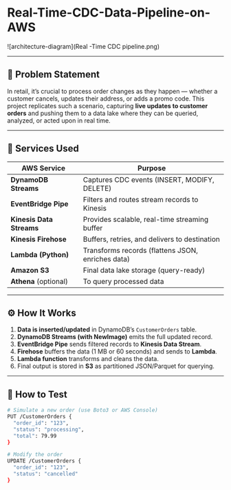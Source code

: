 # Real-Time-CDC-Data-Pipeline-on-AWS


![architecture-diagram](Real -Time CDC pipeline.png)

---

## 🎯 Problem Statement

In retail, it’s crucial to process order changes as they happen — whether a customer cancels, updates their address, or adds a promo code. This project replicates such a scenario, capturing **live updates to customer orders** and pushing them to a data lake where they can be queried, analyzed, or acted upon in real time.

---

## 🧱 Services Used

| AWS Service        | Purpose                                          |
|--------------------|--------------------------------------------------|
| **DynamoDB Streams** | Captures CDC events (INSERT, MODIFY, DELETE)    |
| **EventBridge Pipe** | Filters and routes stream records to Kinesis    |
| **Kinesis Data Streams** | Provides scalable, real-time streaming buffer |
| **Kinesis Firehose** | Buffers, retries, and delivers to destination   |
| **Lambda (Python)**  | Transforms records (flattens JSON, enriches data) |
| **Amazon S3**       | Final data lake storage (query-ready)           |
| **Athena** (optional) | To query processed data                        |

---

## ⚙️ How It Works

1. **Data is inserted/updated** in DynamoDB’s `CustomerOrders` table.
2. **DynamoDB Streams (with NewImage)** emits the full updated record.
3. **EventBridge Pipe** sends filtered records to **Kinesis Data Stream**.
4. **Firehose** buffers the data (1 MB or 60 seconds) and sends to **Lambda**.
5. **Lambda function** transforms and cleans the data.
6. Final output is stored in **S3** as partitioned JSON/Parquet for querying.

---

## 🧪 How to Test

```bash
# Simulate a new order (use Boto3 or AWS Console)
PUT /CustomerOrders {
  "order_id": "123",
  "status": "processing",
  "total": 79.99
}

# Modify the order
UPDATE /CustomerOrders {
  "order_id": "123",
  "status": "cancelled"
}

